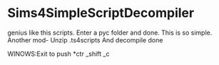 # Sims4SimpleScriptDecompiler
genius like this scripts.
Enter a pyc folder and done.
This is so simple.
Another mod-
Unzip .ts4scripts
And decompile
done

WINOWS:Exit to push *ctr _shift _c
